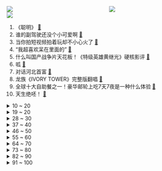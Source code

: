 <div >
	<a style="float:left;width:55%;" href = "https://github.com/anuraghazra/github-readme-stats">
	 <img src = "https://github-readme-stats.vercel.app/api?username=iuuuuuaena&theme=buefy&show_icons=true"/>
	</a>
	<a  style="float:right;width:45%" href = "https://github.com/anuraghazra/github-readme-stats">
	 <img  src="https://github-readme-stats.vercel.app/api/top-langs/?username=anuraghazra&layout=compact"/>
	</a>
	</div>

[![](https://img.shields.io/badge/jxd-@jxdgogogo.xyz-yellowgreen.svg)](https://www.jxdgogogo.xyz)<br>
1. 《聪明》 [:link:](//www.bilibili.com/video/BV1D8411W7Ms) <br>
2. 谁的副驾驶还没个小可爱啊 [:link:](//www.bilibili.com/video/BV1LR4y1X71L) <br>
3. 当你拍短视频拍着玩却不小心火了 [:link:](//www.bilibili.com/video/BV1gG41177Bj) <br>
4. “我超喜欢呆在里面的” [:link:](//www.bilibili.com/video/BV1AD4y1C721) <br>
5. 什么叫国产战争片天花板！《特级英雄黄继光》硬核影评 [:link:](//www.bilibili.com/video/BV17D4y1C7W5) <br>
6. 呱 [:link:](//www.bilibili.com/video/BV1Hd4y117qy) <br>
7. 对话河北首富 [:link:](//www.bilibili.com/video/BV1X44y1f7NE) <br>
8. 龙族《IVORY TOWER》完整版翻唱 [:link:](//www.bilibili.com/video/BV1rG411j7u9) <br>
9. 全球十大自助餐之一！豪华邮轮上吃7天7夜是一种什么体验 [:link:](//www.bilibili.com/video/BV1DP411P7om) <br>
10. 天生绝呸！ [:link:](//www.bilibili.com/video/BV1ie4y1E7u7) <br>
<details>
<summary>10 ~ 20</summary>

11. 【高龄老人旅行攻略】带84岁的爷爷来一场说走就走的旅行需要花多少钱｜爷爷的一百个愿望｜攻略分享｜4天5夜北京之旅 [:link:](//www.bilibili.com/video/BV1CG411j7xa) <br>
12. 这真的不是全国统一的吗？ [:link:](//www.bilibili.com/video/BV1ve4y1E7yR) <br>
13. 不懂英语如何刺探英国情报？【硬核狠人40】 [:link:](//www.bilibili.com/video/BV1R44y1f7Yv) <br>
14. 《one last shake》 [:link:](//www.bilibili.com/video/BV1He4y1v7tx) <br>
15. 把200斤的男友打扮成我理想的帅哥，真的太不容易了！！！ [:link:](//www.bilibili.com/video/BV1te4y1S7eW) <br>
16. 老公过年过节回娘家无聊时的那副德行 [:link:](//www.bilibili.com/video/BV12P411P7am) <br>
17. “我将无我，不负人民”，是不变的初心，更是坚定的行动！ [:link:](//www.bilibili.com/video/BV1ye4y1q79S) <br>
18. 据说这才是正确的吃鱼方法？做完之后我直呼离谱到家！ [:link:](//www.bilibili.com/video/BV1Rm4y1A71t) <br>
19. 无处可逃，23位超毕业角色秒杀统辖矩阵 [:link:](//www.bilibili.com/video/BV1w14y1E7BX) <br>
</details>
<details>
<summary>19 ~ 20</summary>

20. 24楼的孩子，你爸妈很伟大。也许我只能沉默，可湿润了眼眶！！！ [:link:](//www.bilibili.com/video/BV15B4y1j7ep) <br>
21. 闪电侠做菜都没我这么急？ [:link:](//www.bilibili.com/video/BV14d4y117dc) <br>
22. 【NCT】Cover | CHENLE, JISUNG - YOUTH (Troye Sivan) [:link:](//www.bilibili.com/video/BV1eD4y1C7Bs) <br>
23. 【原魔】原神里怪物的台词语音，你听过吗？ [:link:](//www.bilibili.com/video/BV1te4y1E7kX) <br>
24. 【C菌】彻底超出了人类认知的另类恐怖游戏《Scorn/蔑视》实况合集｜第一集 [:link:](//www.bilibili.com/video/BV12N4y1c72L) <br>
25. 假如……人生能有一点变化…… [:link:](//www.bilibili.com/video/BV1z14y177iC) <br>
26. 小城市让人绝望的文娱生活！ [:link:](//www.bilibili.com/video/BV1xR4y1X7wj) <br>
27. “还有十分钟才考试，来得及” [:link:](//www.bilibili.com/video/BV1ve4y1S7W6) <br>
28. 北方人第一次来顺德，你告诉我这叫“简单喝碗粥”？ [:link:](//www.bilibili.com/video/BV1q14y177jn) <br>
</details>
<details>
<summary>28 ~ 30</summary>

29. 你卡进了后室……但是你速通了它（要素过多注意） [:link:](//www.bilibili.com/video/BV1vR4y1X7P2) <br>
30. 这是我见过最为诡异，无法形容的游戏！（蔑视）〖游戏不止〗 [:link:](//www.bilibili.com/video/BV1we411L7fC) <br>
31. 我们是什么关系呢？ [:link:](//www.bilibili.com/video/BV1se4y1E7F3) <br>
32. 最后一次上梁山！开启征辽新篇章！《水浒传》P42 [:link:](//www.bilibili.com/video/BV1kP41177Co) <br>
33. 高情商vs低情商 [:link:](//www.bilibili.com/video/BV1nK411Q7Xc) <br>
34. 极度诡异，寄生与融合的终极答案！单机恐怖游戏《蔑视》究竟是一款怎样的游戏 [:link:](//www.bilibili.com/video/BV1f44y1f7kA) <br>
35. 外 卖 金 手 指 [:link:](//www.bilibili.com/video/BV13P411E7Tn) <br>
36. 央视曝光间谍被抓现场 [:link:](//www.bilibili.com/video/BV1nK411Q7V3) <br>
37. 核酸刚开始的我vs现在的我 [:link:](//www.bilibili.com/video/BV1LR4y1R7Lq) <br>
</details>
<details>
<summary>37 ~ 40</summary>

38. 再见了🥺我爱的夏装小裙子们 [:link:](//www.bilibili.com/video/BV15e411L7zK) <br>
39. 1米63小伙疯狂练短跑，三个月终圆梦进省运会 [:link:](//www.bilibili.com/video/BV1cd4y1q7Rv) <br>
40. 【团宝】ya！大变活人！  | cos合集 [:link:](//www.bilibili.com/video/BV1ze4y1E7GM) <br>
41. 《未 成 年 神 模 式》 [:link:](//www.bilibili.com/video/BV1mG4y1p7r7) <br>
42. 我，985人工智能，工资两千多，但为学生做了一个很酷的【游戏】 [:link:](//www.bilibili.com/video/BV1pe4y1v7Na) <br>
43. 这奇葩产品给我整傻了 [:link:](//www.bilibili.com/video/BV1Sg411h7o4) <br>
44. 咋混进来了个大佐？ [:link:](//www.bilibili.com/video/BV1YG411j7G4) <br>
45. 喜欢熬夜？把成年人哄睡是什么体验。。 [:link:](//www.bilibili.com/video/BV1rd4y117MG) <br>
46. 还有这种事？ [:link:](//www.bilibili.com/video/BV1tG411E7jy) <br>
</details>
<details>
<summary>46 ~ 50</summary>

47. 【阿斗】演技炸裂，句句扎心！值得N刷的审判名场面来了！美剧史诗巨作《权力的游戏》第14期 [:link:](//www.bilibili.com/video/BV18V4y1V7u8) <br>
48. 我宣布中式日料完爆传统日料【凭啥排长队ep02-令谷花开】 [:link:](//www.bilibili.com/video/BV1RP411P7iT) <br>
49. 我们花199元买了一个乐团！！！ [:link:](//www.bilibili.com/video/BV1fd4y1i7rT) <br>
50. “放屁模拟器” [:link:](//www.bilibili.com/video/BV1o8411W78n) <br>
51. 突发！梵高1889年的名画《向日葵》遇袭！ [:link:](//www.bilibili.com/video/BV1te4y1E7Sa) <br>
52. 【妮露】穷开心 [:link:](//www.bilibili.com/video/BV1qg411h7iJ) <br>
53. 【丧病中配】如果2077的CV来配音《赛博朋克：边缘行者》（第三话） [:link:](//www.bilibili.com/video/BV1A84y1z7jh) <br>
54. 为20斤肥猫减肥，制做破釜沉舟跑步机  猫：放我出去！ [:link:](//www.bilibili.com/video/BV1im4y1A7E2) <br>
55. 饭后补救！全程不蹦不跳，告别罪恶感！ [:link:](//www.bilibili.com/video/BV1WW4y1J7ys) <br>
</details>
<details>
<summary>55 ~ 60</summary>

56. 《原神》拾枝杂谈-「妮露：浮莲映波」 [:link:](//www.bilibili.com/video/BV16g411h7F5) <br>
57. 【原神】妮露抽取建议：0到6命强度+武器伤害期望对比，真·未来可期的新体系核心（妮露上线实测） [:link:](//www.bilibili.com/video/BV1b44y1f718) <br>
58. 未来还会失败很多次，但是成功只需要一次！ [:link:](//www.bilibili.com/video/BV1RP411P7G5) <br>
59. 十月新番:有个扮猪吃老虎弟弟的重要性,姐姐被绑架,弟弟强势救援 [:link:](//www.bilibili.com/video/BV1sV4y1V7Nv) <br>
60. 爸爸教育女儿少玩点多花时间学习，反被女儿灵魂拷问 [:link:](//www.bilibili.com/video/BV1aG411j7uq) <br>
61. 习近平：解决台湾问题是中国人自己的事 [:link:](//www.bilibili.com/video/BV1nW4y1J7YC) <br>
62. 羊顿-羊子力学 [:link:](//www.bilibili.com/video/BV1M14y1E7jv) <br>
63. 今天给毛孩子们们做肉末面条 [:link:](//www.bilibili.com/video/BV1A8411s7xH) <br>
64. 明争暗斗，各怀鬼胎，人均800个心眼子【综艺大型修罗场】 [:link:](//www.bilibili.com/video/BV1Se4y1v7Em) <br>
</details>
<details>
<summary>64 ~ 70</summary>

65. 【Faye詹雯婷x张远】跟着《诀爱》再回这个热烈的夏天吧~ [:link:](//www.bilibili.com/video/BV1CR4y1R76K) <br>
66. 用科学打破次元壁！我终于成为了我梦里的剑客！ [:link:](//www.bilibili.com/video/BV1fg411h7rP) <br>
67. 做了一个自动敲木鱼的装置 [:link:](//www.bilibili.com/video/BV1N14y1E741) <br>
68. 无畏追梦，虎威小郎 之失意小伙梦想追上学长，最后终于实现了…… [:link:](//www.bilibili.com/video/BV1rN4y1c78X) <br>
69. 汉字 杀死了中国的神【思维实验室】 [:link:](//www.bilibili.com/video/BV14e4y1v7Yg) <br>
70. 这一战，他“赢”的神魂俱灭，究极蜘蛛侠的悲惨大结局（下） [:link:](//www.bilibili.com/video/BV1Ae4y1J7pB) <br>
71. 【原神】强力对群，平民之友！一个角色两种玩法？0命妮露测评+教学攻略丨妮露使用体验报告 [:link:](//www.bilibili.com/video/BV1KR4y197xX) <br>
72. 原本他从小到大都没发现…直到高考，选个好专业也是不容易啊 [:link:](//www.bilibili.com/video/BV1gP411E7te) <br>
73. “感到光荣吧！这就是我D4C的能力！” [:link:](//www.bilibili.com/video/BV1D24y197xx) <br>
</details>
<details>
<summary>73 ~ 80</summary>

74. 别眨眼，三十秒夺走你的硬币 [:link:](//www.bilibili.com/video/BV1mB4y1j7tG) <br>
75. 逐帧绘制1992年版《莉可丽丝》，目前AI绘画也无法实现的技术力！ [:link:](//www.bilibili.com/video/BV1AP411E7jM) <br>
76. 你想要吗  #跑鞋 [:link:](//www.bilibili.com/video/BV1HG4y1p78t) <br>
77. 每滴1毛到100块的酒，盲测真能分辨出来吗？ [:link:](//www.bilibili.com/video/BV16g411h7Zj) <br>
78. 【明日方舟】泰拉文明的原点，海嗣起源真相。 [:link:](//www.bilibili.com/video/BV1ge411L7xd) <br>
79. 狗头吧的老哥太谨慎了！ [:link:](//www.bilibili.com/video/BV14e4y1S7AG) <br>
80. 马丽！露出鸡脚了吧！ [:link:](//www.bilibili.com/video/BV1He4y1q7NC) <br>
81. 掌握二技能的狄仁杰，是无敌的！ [:link:](//www.bilibili.com/video/BV1FW4y1J7Gn) <br>
82. 150万！几百件产品，美容仪，你想要的我都送 [:link:](//www.bilibili.com/video/BV1584y1z74Y) <br>
</details>
<details>
<summary>82 ~ 90</summary>

83. 【(G)I-DLE】[Teaser 1] - 'Nxde' M/V [:link:](//www.bilibili.com/video/BV1Gt4y1F7GD) <br>
84. 寝不在美，有床则行。 [:link:](//www.bilibili.com/video/BV1Qg411Y7sF) <br>
85. 当你尝试将高血压广告做成游戏... [:link:](//www.bilibili.com/video/BV1iN4y1c7PZ) <br>
86. 【S12全球总决赛】小组赛·附加赛 10月15日 JDG vs DK [:link:](//www.bilibili.com/video/BV1HK411Q7w5) <br>
87. 奶酪的顶级吃法 [:link:](//www.bilibili.com/video/BV1f84y1B7rJ) <br>
88. 耗时两个月做出2.8米大宝 爷我直接横扫提瓦特 [:link:](//www.bilibili.com/video/BV1He4y1S7aG) <br>
89. 【医学博士】为什么你越来越不行了？I 如何提高身体素质？ [:link:](//www.bilibili.com/video/BV1vG4y1p7sH) <br>
90. 对话诺奖得主！！ [:link:](//www.bilibili.com/video/BV1p8411s7ow) <br>
91. 妮露的不看肚子挑战 4K [:link:](//www.bilibili.com/video/BV1ZN4y1c71y) <br>
</details>
<details>
<summary>91 ~ 100</summary>

92. 过了20岁，在幼儿园里穿的成熟一点.. [:link:](//www.bilibili.com/video/BV1MP411E7Fj) <br>
93. ⚡️求求《叶罗丽》不要再误人子弟！⚡️ [:link:](//www.bilibili.com/video/BV1f44y1f7TB) <br>
94. 仔细看！这个小猫咪正在经受一次史无前例的CPU [:link:](//www.bilibili.com/video/BV1oP41177Ny) <br>
95. 辣，太辣了 [:link:](//www.bilibili.com/video/BV1sR4y1X732) <br>
96. 【人类迷惑行为】185 倒霉蛋的日常 [:link:](//www.bilibili.com/video/BV1wt4y1F7R6) <br>
97. 教18岁的弟弟炒菜，把我气的心肌梗塞了！！！ [:link:](//www.bilibili.com/video/BV1EK411Q7v3) <br>
98. 为啥功夫片越来越烂？中国功夫片真的没救了吗？《中国功夫片宇宙》下 [:link:](//www.bilibili.com/video/BV1HG4y1p7WY) <br>
99. 「币」不是万能的，「热爱」才是 [:link:](//www.bilibili.com/video/BV1S84y1B7LL) <br>
100. 中山.崖口煲仔饭  厨子探店¥？？ [:link:](//www.bilibili.com/video/BV1P84y1z7cM) <br>
</details>
